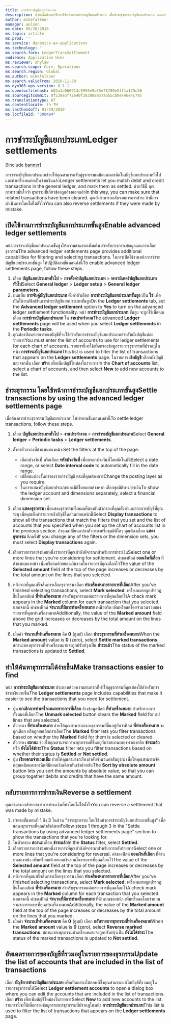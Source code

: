 ```yaml
---
title: การชำระบัญชีแยกประเภท
description: หัวข้อนี้อธิบายวิธีการใช้หน้าการชำระบัญชีแยกประเภท เพื่อชำระธุรกรรมบัญชีแยกประเภท และกลับรายการการชำระ
author: mikefalkner
manager: aolson
ms.date: 09/28/2018
ms.topic: article
ms.prod: ''
ms.service: dynamics-ax-applications
ms.technology: ''
ms.search.form: LedgerTransSettlement
audience: Application User
ms.reviewer: shylaw
ms.search.scope: Core, Operations
ms.search.region: Global
ms.author: mikefalkner
ms.search.validFrom: 2018-11-30
ms.dyn365.ops.version: 8.1.1
ms.openlocfilehash: b02a1a066913c9959e9a55e78789e5ff1a175c56
ms.sourcegitcommit: 0f530e5f72a40f383868957a6b5cb0e446e4c795
ms.translationtype: HT
ms.contentlocale: th-TH
ms.lasthandoff: 01/29/2019
ms.locfileid: "308494"
---
```

# <a name="ledger-settlements"></a><span data-ttu-id="44b5a-103">การชำระบัญชีแยกประเภท</span><span class="sxs-lookup"><span data-stu-id="44b5a-103">Ledger settlements</span></span>

[!include [banner](../includes/banner.md)]

<span data-ttu-id="44b5a-104">การชำระบัญชีแยกประเภทช่วยให้คุณสามารถจับคู่ธุรกรรมเดบิตและเครดิตในบัญชีแยกประเภททั่วไป และทำเครื่องหมายเป็นจ่ายเงินแล้ว</span><span class="sxs-lookup"><span data-stu-id="44b5a-104">Ledger settlements let you match debit and credit transactions in the general ledger, and mark them as settled.</span></span> <span data-ttu-id="44b5a-105">ด้วยวิธีนี้ คุณสามารถมั่นใจว่า ธุรกรรมที่เกี่ยวข้องถูกล้างออกแล้ว</span><span class="sxs-lookup"><span data-stu-id="44b5a-105">In this way, you can make sure that related transactions have been cleared.</span></span> <span data-ttu-id="44b5a-106">คุณยังสามารถกลับรายการการชำระ ถ้ามีการดำเนินการโดยไม่ได้ตั้งใจ</span><span class="sxs-lookup"><span data-stu-id="44b5a-106">You can also reverse settlements if they were made by mistake.</span></span>

## <a name="enable-advanced-ledger-settlements"></a><span data-ttu-id="44b5a-107">เปิดใช้งานการชำระบัญชีแยกประเภทขั้นสูง</span><span class="sxs-lookup"><span data-stu-id="44b5a-107">Enable advanced ledger settlements</span></span>

<span data-ttu-id="44b5a-108">หน้าการชำระบัญชีแยกประเภทขั้นสูงให้ความสามารถเพิ่มเติม สำหรับการกรองข้อมูลและการเลือกธุรกรรม</span><span class="sxs-lookup"><span data-stu-id="44b5a-108">The advanced ledger settlements page provides additional capabilities for filtering and selecting transactions.</span></span> <span data-ttu-id="44b5a-109">ในการเปิดใช้งานหน้าการชำระบัญชีแยกประเภทขั้นสูง ให้ปฏิบัติตามขั้นตอนดังนี้</span><span class="sxs-lookup"><span data-stu-id="44b5a-109">To enable advanced ledger settlements page, follow these steps.</span></span>

1. <span data-ttu-id="44b5a-110">เลือก **บัญชีแยกประเภททั่วไป** \> **การตั้งค่าบัญชีแยกประเภท** \> **พารามิเตอร์บัญชีแยกประเภททั่วไป**</span><span class="sxs-lookup"><span data-stu-id="44b5a-110">Select **General ledger** \> **Ledger setup** \> **General ledger parameters**.</span></span> 
2. <span data-ttu-id="44b5a-111">บนแท็บ **การจับคู่บัญชีแยกประเภท** ตั้งค่าตัวเลือก **การชำระบัญชีแยกประเภทขั้นสูง** เป็น **ใช่** เพื่อเปิดใช้งานฟังก์ชันการชำระบัญชีแยกประเภทขั้นสูง</span><span class="sxs-lookup"><span data-stu-id="44b5a-111">On the **Ledger settlements** tab, set the **Advanced ledger settlement** option to **Yes** to turn on the advanced ledger settlement functionality.</span></span> <span data-ttu-id="44b5a-112">หน้า **การชำระบัญชีแยกประเภท** ขั้นสูง จะถูกใช้เมื่อคุณเลือก **การชำระบัญชีแยกประเภท** ใน **งานประจำงวด**</span><span class="sxs-lookup"><span data-stu-id="44b5a-112">The advanced **Ledger settlements** page will be used when you select **Ledger settlements** in the **Periodic tasks**.</span></span> 
3. <span data-ttu-id="44b5a-113">คุณต้องป้อนรายการของบัญชีที่จะใช้สำหรับการชำระบัญชีแยกประเภทสำหรับผังบัญชีแต่ละรายการ</span><span class="sxs-lookup"><span data-stu-id="44b5a-113">You must enter the list of accounts to use for ledger settlements for each chart of accounts.</span></span> <span data-ttu-id="44b5a-114">รายการนี้จะใช้เพื่อกรองข้อมูลรายการธุรกรรมที่ปรากฏในหน้า **การชำระบัญชีแยกประเภท**</span><span class="sxs-lookup"><span data-stu-id="44b5a-114">This list is used to filter the list of transactions that appears on the **Ledger settlements** page.</span></span> <span data-ttu-id="44b5a-115">ในรายการ **ผังบัญชี** เลือกผังบัญชี และจากนั้น เลือก **สร้าง** เพื่อเพิ่มบัญชีใหม่ลงในรายการ</span><span class="sxs-lookup"><span data-stu-id="44b5a-115">In the **Chart of accounts** list, select a chart of accounts, and then select **New** to add new accounts to the list.</span></span>

## <a name="settle-transactions-by-using-the-advanced-ledger-settlements-page"></a><span data-ttu-id="44b5a-116">ชำระธุรกรรม โดยใช้หน้าการชำระบัญชีแยกประเภทขั้นสูง</span><span class="sxs-lookup"><span data-stu-id="44b5a-116">Settle transactions by using the advanced ledger settlements page</span></span>

<span data-ttu-id="44b5a-117">เมื่อต้องการชำระธุรกรรมบัญชีแยกประเภท ให้ทำตามขั้นตอนเหล่านี้</span><span class="sxs-lookup"><span data-stu-id="44b5a-117">To settle ledger transactions, follow these steps.</span></span>

1. <span data-ttu-id="44b5a-118">เลือก **บัญชีแยกประเภททั่วไป** \> **งานประจำงวด** \> **การชำระบัญชีแยกประเภท**</span><span class="sxs-lookup"><span data-stu-id="44b5a-118">Select **General ledger** \> **Periodic tasks** \> **Ledger settlements**.</span></span>
2. <span data-ttu-id="44b5a-119">ตั้งค่าตัวกรองที่ด้านบนของหน้า:</span><span class="sxs-lookup"><span data-stu-id="44b5a-119">Set the filters at the top of the page:</span></span>

    - <span data-ttu-id="44b5a-120">เลือกช่วงวันที่ หรือเลือก **รหัสช่วงวันที่** เพื่อกรอกช่วงวันที่โดยอัตโนมัติ</span><span class="sxs-lookup"><span data-stu-id="44b5a-120">Select a date range, or select **Date interval code** to automatically fill in the date range.</span></span>
    - <span data-ttu-id="44b5a-121">เปลี่ยนแปลงชั้นการลงรายการบัญชี ตามที่คุณต้องการ</span><span class="sxs-lookup"><span data-stu-id="44b5a-121">Change the posting layer as you require.</span></span>
    - <span data-ttu-id="44b5a-122">ในการแสดงบัญชีแยกประเภทและมิติโดยแยกต่างหาก เลือกชุดมิติทางการเงิน</span><span class="sxs-lookup"><span data-stu-id="44b5a-122">To show the ledger account and dimensions separately, select a financial dimension set.</span></span>

3. <span data-ttu-id="44b5a-123">เลือก **แสดงธุรกรรม** เพื่อแสดงธุรกรรมทั้งหมดที่ตรงกับตัวกรองที่คุณตั้งค่าและรายการบัญชีที่คุณระบุ เมื่อคุณตั้งค่ารายการผังบัญชีในส่วนก่อนหน้านี้</span><span class="sxs-lookup"><span data-stu-id="44b5a-123">Select **Display transactions** to show all the transactions that match the filters that you set and the list of accounts that you specified when you set up the chart of accounts list in the previous section.</span></span> <span data-ttu-id="44b5a-124">ถ้าคุณเปลี่ยนแปลงตัวกรองหรือชุดมิติใดๆ คุณต้องเลือก **แสดงธุรกรรม** อีกครั้ง</span><span class="sxs-lookup"><span data-stu-id="44b5a-124">If you change any of the filters or the dimension sets, you must select **Display transactions** again.</span></span>
4. <span data-ttu-id="44b5a-125">เลือกรายการอย่างน้อยหนึ่งรายการที่คุณกำลังพิจารณาสำหรับการชำระเงิน</span><span class="sxs-lookup"><span data-stu-id="44b5a-125">Select one or more lines that you're considering for settlement.</span></span> <span data-ttu-id="44b5a-126">ค่าของฟิลด์ **ยอดเงินที่เลือก** ที่ด้านบนของหน้า เพิ่มหรือลดด้วยยอดเงินรวมในรายการที่คุณเลือกไว้</span><span class="sxs-lookup"><span data-stu-id="44b5a-126">The value of the **Selected amount** field at the top of the page increases or decreases by the total amount on the lines that you selected.</span></span>
5. <span data-ttu-id="44b5a-127">หลังจากที่คุณเสร็จสิ้นการเลือกธุรกรรม เลือก **ทำเครื่องหมายรายการที่เลือก**</span><span class="sxs-lookup"><span data-stu-id="44b5a-127">After you've finished selecting transactions, select **Mark selected**.</span></span> <span data-ttu-id="44b5a-128">เครื่องหมายถูกปรากฏขึ้นในคอลัมน์ **ที่ทำเครื่องหมาย** สำหรับธุรกรรมแต่ละรายการที่คุณเลือกไว้</span><span class="sxs-lookup"><span data-stu-id="44b5a-128">A check mark appears in the **Marked** column for each transaction that you selected.</span></span> <span data-ttu-id="44b5a-129">นอกจากนี้ ค่าของฟิลด์ **จำนวนที่มีการทำเครื่องหมาย** เหนือกริด เพิ่มหรือลดโดยจำนวนรวมของรายการที่คุณทำเครื่องหมาย</span><span class="sxs-lookup"><span data-stu-id="44b5a-129">Additionally, the value of the **Marked amount** field above the grid increases or decreases by the total amount on the lines that you marked.</span></span>
6. <span data-ttu-id="44b5a-130">เมื่อค่า **จำนวนที่ทำเครื่องหมาย** คือ **0** (ศูนย์) เลือก **ชำระธุรกรรมที่ทำเครื่องหมาย**</span><span class="sxs-lookup"><span data-stu-id="44b5a-130">When the **Marked amount** value is **0** (zero), select **Settle marked transactions**.</span></span> <span data-ttu-id="44b5a-131">สถานะของธุรกรรมที่ทำเครื่องหมายจะถูกปรับปรุงเป็น **ชำระแล้ว**</span><span class="sxs-lookup"><span data-stu-id="44b5a-131">The status of the marked transactions is updated to **Settled**.</span></span>

## <a name="make-transactions-easier-to-find"></a><span data-ttu-id="44b5a-132">ทำให้ค้นหาธุรกรรมได้ง่ายขึ้น</span><span class="sxs-lookup"><span data-stu-id="44b5a-132">Make transactions easier to find</span></span>

<span data-ttu-id="44b5a-133">หน้า **การชำระบัญชีแยกประเภท** ประกอบด้วยความสามารถที่ทำให้ดูธุรกรรมที่คุณต้องใช้สำหรับการชำระเงินง่ายขึ้น</span><span class="sxs-lookup"><span data-stu-id="44b5a-133">The **Ledger settlements** page includes capabilities that make it easier to see the transactions that you need for settlement.</span></span>

- <span data-ttu-id="44b5a-134">ปุ่ม **ยกเลิกการทำเครื่องหมายรายการที่เลือก** ล้างข้อมูลฟิลด์ **ที่ทำเครื่องหมาย** สำหรับรายการทั้งหมดที่เลือก</span><span class="sxs-lookup"><span data-stu-id="44b5a-134">The **Unmark selected** button clears the **Marked** field for all lines that are selected.</span></span>
- <span data-ttu-id="44b5a-135">ตัวกรอง **ที่ทำเครื่องหมาย** ช่วยให้คุณสามารถกรองธุรกรรมที่ขึ้นอยู่กับว่าฟิลด์ **ที่ทำเครื่องหมาย** จะถูกเลือก หรือถูกยกเลิกการเลือก</span><span class="sxs-lookup"><span data-stu-id="44b5a-135">The **Marked** filter lets you filter transactions based on whether the **Marked** field for them is selected or cleared.</span></span>
- <span data-ttu-id="44b5a-136">ตัวกรอง **สถานะ** ช่วยให้คุณสามารถกรองธุรกรรมที่ขึ้นอยู่กับว่าสถานะของพวกเขาคือ **ชำระแล้ว** หรือ **ยังไม่ได้ชำระ**</span><span class="sxs-lookup"><span data-stu-id="44b5a-136">The **Status** filter lets you filter transactions based on whether their status is **Settled** or **Not settled**.</span></span>
- <span data-ttu-id="44b5a-137">ปุ่ม **เรียงตามจำนวนเต็ม** ช่วยให้คุณสามารถเรียงลำดับจำนวนค่าสัมบูรณ์ เพื่อให้คุณสามารถจัดกลุ่มเดบิตและเครดิตที่มียอดเงินเดียวกันเข้าด้วยกัน</span><span class="sxs-lookup"><span data-stu-id="44b5a-137">The **Sort by absolute amount** button lets you sort the amounts by absolute value, so that you can group together debits and credits that have the same amount.</span></span>

## <a name="reverse-a-settlement"></a><span data-ttu-id="44b5a-138">กลับรายการการชำระเงิน</span><span class="sxs-lookup"><span data-stu-id="44b5a-138">Reverse a settlement</span></span>

<span data-ttu-id="44b5a-139">คุณสามารถกลับรายการการชำระเงินที่ทำโดยไม่ได้ตั้งใจ</span><span class="sxs-lookup"><span data-stu-id="44b5a-139">You can reverse a settlement that was made by mistake.</span></span>

1. <span data-ttu-id="44b5a-140">ทำตามขั้นตอนที่ 1 ถึง 3 ในส่วน "ชำระธุรกรรม โดยใช้หน้าการชำระบัญชีแยกประเภทขั้นสูง" เพื่อแสดงธุรกรรมที่คุณกำลังค้นหา</span><span class="sxs-lookup"><span data-stu-id="44b5a-140">Follow steps 1 through 3 in the "Settle transactions by using advanced ledger settlements page" section to show the transactions that you're looking for.</span></span>
2. <span data-ttu-id="44b5a-141">ในตัวกรอง **สถานะ** เลือก **ชำระแล้ว**</span><span class="sxs-lookup"><span data-stu-id="44b5a-141">In the **Status** filter, select **Settled**.</span></span>
3. <span data-ttu-id="44b5a-142">เลือกรายการอย่างน้อยหนึ่งรายการที่คุณกำลังพิจารณาสำหรับการกลับรายการ</span><span class="sxs-lookup"><span data-stu-id="44b5a-142">Select one or more lines that you're considering for reversal.</span></span> <span data-ttu-id="44b5a-143">ค่าของฟิลด์ **ยอดเงินที่เลือก** ที่ด้านบนของหน้า เพิ่มหรือลดด้วยยอดเงินรวมในรายการที่คุณเลือกไว้</span><span class="sxs-lookup"><span data-stu-id="44b5a-143">The value of the **Selected amount** field at the top of the page increases or decreases by the total amount on the lines that you selected.</span></span>
4. <span data-ttu-id="44b5a-144">หลังจากที่คุณเสร็จสิ้นการเลือกธุรกรรม เลือก **ทำเครื่องหมายรายการที่เลือก**</span><span class="sxs-lookup"><span data-stu-id="44b5a-144">After you've finished selecting transactions, select **Mark selected**.</span></span> <span data-ttu-id="44b5a-145">เครื่องหมายถูกปรากฏขึ้นในคอลัมน์ **ที่ทำเครื่องหมาย** สำหรับธุรกรรมแต่ละรายการที่คุณเลือกไว้</span><span class="sxs-lookup"><span data-stu-id="44b5a-145">A check mark appears in the **Marked** column for each transaction that you selected.</span></span> <span data-ttu-id="44b5a-146">นอกจากนี้ ค่าของฟิลด์ **จำนวนที่มีการทำเครื่องหมาย** ที่ด้านบนของหน้า เพิ่มหรือลดโดยจำนวนรวมของรายการที่คุณทำเครื่องหมาย</span><span class="sxs-lookup"><span data-stu-id="44b5a-146">Additionally, the value of the **Marked amount** field at the top of the page increases or decreases by the total amount on the lines that you marked.</span></span>
5. <span data-ttu-id="44b5a-147">เมื่อค่า **จำนวนที่ทำเครื่องหมาย** คือ **0** (ศูนย์) เลือก **กลับรายการธุรกรรมที่ทำเครื่องหมาย**</span><span class="sxs-lookup"><span data-stu-id="44b5a-147">When the **Marked amount** value is **0** (zero), select **Reverse marked transactions**.</span></span> <span data-ttu-id="44b5a-148">สถานะของธุรกรรมทำเครื่องหมายจะถูกปรับปรุงเป็น **ยังไม่ได้ชำระ**</span><span class="sxs-lookup"><span data-stu-id="44b5a-148">The status of the marked transactions is updated to **Not settled**.</span></span>

## <a name="update-the-list-of-accounts-that-are-included-in-the-list-of-transactions"></a><span data-ttu-id="44b5a-149">อัพเดตรายการของบัญชีที่รวมอยู่ในรายการของธุรกรรม</span><span class="sxs-lookup"><span data-stu-id="44b5a-149">Update the list of accounts that are included in the list of transactions</span></span>

<span data-ttu-id="44b5a-150">เลือก **บัญชีการชำระบัญชีแยกประเภท** เพื่อเปิดกล่องโต้ตอบที่ซึ่งคุณสามารถแก้ไขบัญชีที่รวมอยู่ในรายการธุรกรรมได้</span><span class="sxs-lookup"><span data-stu-id="44b5a-150">Select **Ledger settlement accounts** to open a dialog box where you can edit the accounts that are included in the list of transactions.</span></span> <span data-ttu-id="44b5a-151">เลือก **สร้าง** เพื่อเพิ่มบัญชีใหม่ลงในรายการ</span><span class="sxs-lookup"><span data-stu-id="44b5a-151">Select **New** to add new accounts to the list.</span></span> <span data-ttu-id="44b5a-152">รายการนี้จะใช้เพื่อกรองข้อมูลรายการธุรกรรมที่ปรากฏในหน้า **การชำระบัญชีแยกประเภท**</span><span class="sxs-lookup"><span data-stu-id="44b5a-152">This list is used to filter the list of transactions that appears on the **Ledger settlements** page.</span></span>
